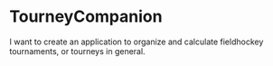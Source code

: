 # TourneyCompanion
I want to create an application to organize and calculate fieldhockey tournaments, or tourneys in general.
